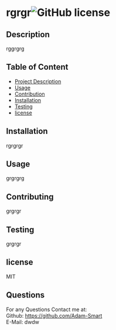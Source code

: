 # rgrgr![GitHub license](https://img.shields.io/badge/license-MIT-blue.svg)
  

 ## Description
  rggrgrg

  ## Table of Content
  - [Project Description](#Description)
  - [Usage](#Usage)
  - [Contribution](#Contributing)
  - [Installation](#Installation)
  - [Testing](#Testing)
  - [license](#license)

  ## Installation
  rgrgrgr

  ## Usage
  grgrgrg

  ## Contributing
  grgrgr

  ## Testing
  grgrgr


  ## license
   MIT

  ## Questions
  For any Questions Contact me at: <br />
  Github: https://github.com/Adam-Smart <br />
  E-Mail: dwdw


